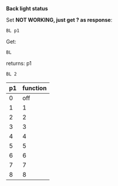 __Back light status__

Set **NOT WORKING, just get ? as response**:

	BL p1

Get:

	BL

returns: p1

`BL 2`

|p1|function|
|---|---|
|0|off
|1|1
|2|2
|3|3
|4|4
|5|5
|6|6
|7|7
|8|8


